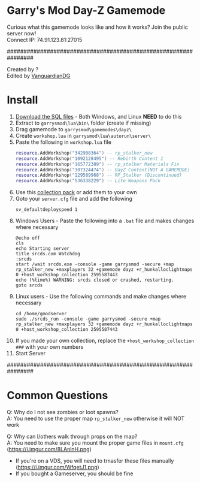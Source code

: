 # Garry's Mod Day-Z Gamemode

Curious what this gamemode looks like and how it works? Join the public server now!  
Connect IP: 74.91.123.81:27015

################################################################

Created by ?  
Edited by [VanguardianDG](http://github.com/VanguardianDG)

# Install
1. [Download the SQL files](https://github.com/FredyH/MySQLOO/releases) - Both Windows, and Linux **NEED** to do this
2. Extract to `garrysmod\lua\bin\` folder (create if missing)
3. Drag gamemode to `garrysmod\gamemodes\dayz\`
4. Create `workshop.lua` in `garrysmod\lua\autorun\server\`
5. Paste the following in `workshop.lua` file
    ```lua
    resource.AddWorkshop("342908364") -- rp_stalker_new
    resource.AddWorkshop("1092128495") -- Rebirth Content 1
    resource.AddWorkshop("165772389") -- rp_stalker Materials Fix
    resource.AddWorkshop("307324474") -- DayZ Content(NOT A GAMEMODE)
    resource.AddWorkshop("129589968") -- RP_Stalker (Discontinued)
    resource.AddWorkshop("536338229") -- Lite Weapons Pack
    ```
6. Use this [collection pack](https://steamcommunity.com/sharedfiles/filedetails/?id=2595587443) or add them to your own
7. Goto your `server.cfg` file and add the following
    ```
    sv_defaultdeployspeed 1
    ```
8. Windows Users - Paste the following into a `.bat` file and makes changes where necessary
    ```
    @echo off
    cls
    echo Starting server
    title srcds.com Watchdog
    :srcds
    start /wait srcds.exe -console -game garrysmod -secure +map rp_stalker_new +maxplayers 32 +gamemode dayz +r_hunkalloclightmaps 0 +host_workshop_collection 2595587443
    echo (%time%) WARNING: srcds closed or crashed, restarting.
    goto srcds
    ```
9. Linux users - Use the following commands and make changes where necessary
    ```
    cd /home/gmodserver
    sudo ./srcds_run -console -game garrysmod -secure +map rp_stalker_new +maxplayers 32 +gamemode dayz +r_hunkalloclightmaps 0 +host_workshop_collection 2595587443
    ```
10. If you made your own collection, replace the `+host_workshop_collection ###` with your own numbers
11. Start Server

################################################################

# Common Questions

Q: Why do I not see zombies or loot spawns?  
A: You need to use the proper map `rp_stalker_new` otherwise it will NOT work

Q: Why can I/others walk through props on the map?  
A: You need to make sure you mount the proper game files in `mount.cfg` (https://i.imgur.com/8LAnlnH.png)
- If you're on a VDS, you will need to trnasfer these files manually (https://i.imgur.com/WfqetJ1.png)
- If you bought a Gameserver, you should be fine
